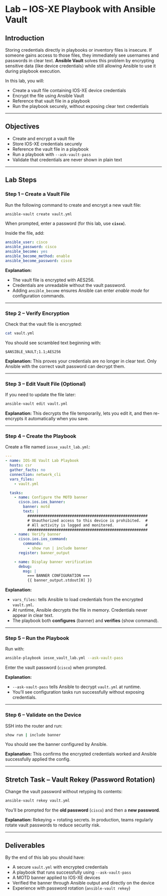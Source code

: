 

# Lab – IOS-XE Playbook with Ansible Vault

## Introduction

Storing credentials directly in playbooks or inventory files is insecure. If someone gains access to those files, they immediately see usernames and passwords in clear text. **Ansible Vault** solves this problem by encrypting sensitive data (like device credentials) while still allowing Ansible to use it during playbook execution.

In this lab, you will:

* Create a vault file containing IOS-XE device credentials
* Encrypt the file using Ansible Vault
* Reference that vault file in a playbook
* Run the playbook securely, without exposing clear text credentials

---

## Objectives

* Create and encrypt a vault file
* Store IOS-XE credentials securely
* Reference the vault file in a playbook
* Run a playbook with `--ask-vault-pass`
* Validate that credentials are never shown in plain text

---

## Lab Steps

### Step 1 – Create a Vault File

Run the following command to create and encrypt a new vault file:

```bash
ansible-vault create vault.yml
```

When prompted, enter a password (for this lab, use **`cisco`**).

Inside the file, add:

```yaml
ansible_user: cisco
ansible_password: cisco
ansible_become: yes
ansible_become_method: enable
ansible_become_password: cisco
```

**Explanation:**

* The vault file is encrypted with AES256.
* Credentials are unreadable without the vault password.
* Adding `ansible_become` ensures Ansible can enter *enable mode* for configuration commands.

---

### Step 2 – Verify Encryption

Check that the vault file is encrypted:

```bash
cat vault.yml
```

You should see scrambled text beginning with:

```
$ANSIBLE_VAULT;1.1;AES256
```

**Explanation:**
This proves your credentials are no longer in clear text. Only Ansible with the correct vault password can decrypt them.

---

### Step 3 – Edit Vault File (Optional)

If you need to update the file later:

```bash
ansible-vault edit vault.yml
```

**Explanation:**
This decrypts the file temporarily, lets you edit it, and then re-encrypts it automatically when you save.

---

### Step 4 – Create the Playbook

Create a file named `iosxe_vault_lab.yml`:

```yaml
---
- name: IOS-XE Vault Lab Playbook
  hosts: csr
  gather_facts: no
  connection: network_cli
  vars_files:
    - vault.yml

  tasks:
    - name: Configure the MOTD banner
      cisco.ios.ios_banner:
        banner: motd
        text: |
          ######################################################
          # Unauthorized access to this device is prohibited.  #
          # All activity is logged and monitored.              #
          ######################################################
    - name: Verify banner
      cisco.ios.ios_command:
        commands:
          - show run | include banner
      register: banner_output

    - name: Display banner verification
      debug:
        msg: |
          === BANNER CONFIGURATION ===
          {{ banner_output.stdout[0] }}
```

**Explanation:**

* `vars_files:` tells Ansible to load credentials from the encrypted `vault.yml`.
* At runtime, Ansible decrypts the file in memory. Credentials never appear in clear text.
* The playbook both **configures** (banner) and **verifies** (show command).

---

### Step 5 – Run the Playbook

Run with:

```bash
ansible-playbook iosxe_vault_lab.yml --ask-vault-pass
```

Enter the vault password (`cisco`) when prompted.

**Explanation:**

* `--ask-vault-pass` tells Ansible to decrypt `vault.yml` at runtime.
* You’ll see configuration tasks run successfully without exposing credentials.

---

### Step 6 – Validate on the Device

SSH into the router and run:

```bash
show run | include banner
```

You should see the banner configured by Ansible.

**Explanation:**
This confirms the encrypted credentials worked and Ansible successfully applied the config.

---

## Stretch Task – Vault Rekey (Password Rotation)

Change the vault password without retyping its contents:

```bash
ansible-vault rekey vault.yml
```

You’ll be prompted for the **old password** (`cisco`) and then a **new password**.

**Explanation:**
Rekeying = rotating secrets. In production, teams regularly rotate vault passwords to reduce security risk.

---

## Deliverables

By the end of this lab you should have:

* A secure `vault.yml` with encrypted credentials
* A playbook that runs successfully using `--ask-vault-pass`
* A MOTD banner applied to IOS-XE devices
* Verified the banner through Ansible output and directly on the device
* Experience with password rotation (`ansible-vault rekey`)

